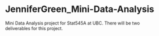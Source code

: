 # JenniferGreen_Mini-Data-Analysis
Mini Data Analysis project for Stat545A at UBC. There will be two deliverables for this project.
